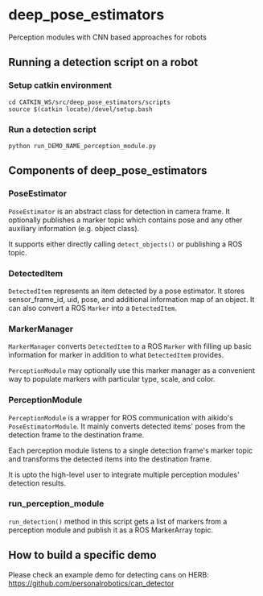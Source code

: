 # deep_pose_estimators
Perception modules with CNN based approaches for robots


## Running a detection script on a robot

### Setup catkin environment
```
cd CATKIN_WS/src/deep_pose_estimators/scripts
source $(catkin locate)/devel/setup.bash
```

### Run a detection script
```
python run_DEMO_NAME_perception_module.py
```

## Components of deep_pose_estimators

### PoseEstimator
`PoseEstimator` is an abstract class for detection in camera frame. It optionally publishes a marker topic which contains pose and any other auxiliary information (e.g. object class).

It supports either directly calling `detect_objects()` or publishing a ROS topic.

### DetectedItem
`DetectedItem` represents an item detected by a pose estimator. It stores sensor_frame_id, uid, pose, and additional information map of an object. It can also convert a ROS `Marker` into a `DetectedItem`.

### MarkerManager
`MarkerManager` converts `DetectedItem` to a ROS `Marker` with filling up basic information for marker in addition to what `DetectedItem` provides.

`PerceptionModule` may optionally use this marker manager as a convenient way to populate markers with particular type, scale, and color.

### PerceptionModule
`PerceptionModule` is a wrapper for ROS communication with aikido's `PoseEstimatorModule`. It mainly converts detected items' poses from the detection frame to the destination frame.

Each perception module listens to a single detection frame's marker topic and transforms the detected items into the destination frame.

It is upto the high-level user to integrate multiple perception modules' detection results.    

### run_perception_module
`run_detection()` method in this script gets a list of markers from a perception module and publish it as a ROS MarkerArray topic.


## How to build a specific demo
Please check an example demo for detecting cans on HERB: https://github.com/personalrobotics/can_detector
